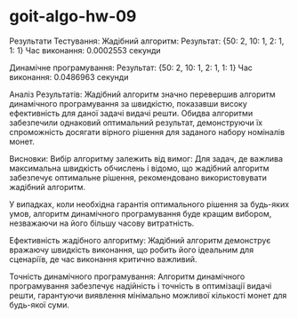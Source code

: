 # goit-algo-hw-09
Результати Тестування:
Жадібний алгоритм:
Результат: {50: 2, 10: 1, 2: 1, 1: 1}
Час виконання: 0.0002553 секунди

Динамічне програмування:
Результат: {50: 2, 10: 1, 2: 1, 1: 1}
Час виконання: 0.0486963 секунди

Аналіз Результатів:
Жадібний алгоритм значно перевершив алгоритм динамічного програмування за швидкістю, показавши високу ефективність для даної задачі видачі решти. Обидва алгоритми забезпечили однаковий оптимальний результат, демонструючи їх спроможність досягати вірного рішення для заданого набору номіналів монет.

Висновки:
Вибір алгоритму залежить від вимог:
Для задач, де важлива максимальна швидкість обчислень і відомо, що жадібний алгоритм забезпечує оптимальне рішення, рекомендовано використовувати жадібний алгоритм.

У випадках, коли необхідна гарантія оптимального рішення за будь-яких умов, алгоритм динамічного програмування буде кращим вибором, незважаючи на його більшу часову витратність.

Ефективність жадібного алгоритму:
Жадібний алгоритм демонструє вражаючу швидкість виконання, що робить його ідеальним для сценаріїв, де час виконання критично важливий.

Точність динамічного програмування:
Алгоритм динамічного програмування забезпечує надійність і точність в оптимізації видачі решти, гарантуючи виявлення мінімально можливої кількості монет для будь-якої суми.